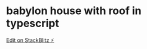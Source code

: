 # babylon house with roof in typescript

[Edit on StackBlitz ⚡️](https://stackblitz.com/edit/better-babylonjs-playground-ed9cvm)
